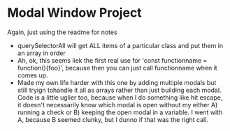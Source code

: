 # Modal Window Project

Again, just using the readme for notes

- querySelectorAll will get ALL items of a particular class and put them in an array in order
- Ah, ok, this seems liek the first real use for 'const functionname = function(){foo}', because then you can just call functionname when it comes up.
- Made my own life harder with this one by adding multiple modals but still tryign tohandle it all as arrays rather than just building each modal. Code is a little uglier too, because when I do something like hit escape, it doesn't necessarily know which modal is open without my either A) running a check or B) keeping the open modal in a variable. I went with A, because B seemed clunky, but I dunno if that was the right call.
